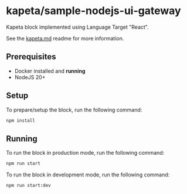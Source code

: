 # kapeta/sample-nodejs-ui-gateway

Kapeta block implemented using Language Target "React".

See the [kapeta.md](kapeta.md) readme for more information.

## Prerequisites
- Docker installed and **running**
- NodeJS 20+

## Setup

To prepare/setup the block, run the following command:

```bash
npm install
```

## Running

To run the block in production mode, run the following command:

```bash
npm run start
```

To run the block in development mode, run the following command:

```bash
npm run start:dev
```
